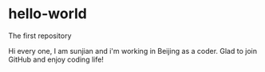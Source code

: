 # hello-world
The first repository

Hi every one, I am sunjian and i'm working in Beijing as a coder.
Glad to join GitHub and enjoy coding life!
